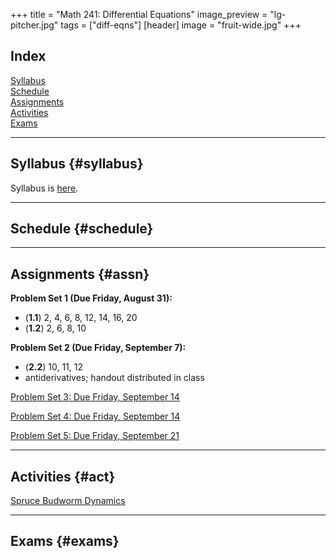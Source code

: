 +++
title = "Math 241: Differential Equations"
image_preview = "lg-pitcher.jpg"
tags = ["diff-eqns"]
[header]
image = "fruit-wide.jpg"
+++

## Index

[Syllabus](#syllabus)  
[Schedule](#schedule)  
[Assignments](#assn)  
[Activities](#act)  
[Exams](#exams)  

---------------------------------------------------------------------

## Syllabus {#syllabus}

Syllabus is [here](/courses/MATH241/syllabus/).  

---------------------------------------------------------------------

## Schedule {#schedule}

---------------------------------------------------------------------

## Assignments {#assn}

**Problem Set 1 (Due Friday, August 31):**

  - (**1.1**) 2, 4, 6, 8, 12, 14, 16, 20  
  - (**1.2**) 2, 6, 8, 10  
  
**Problem Set 2 (Due Friday, September 7):**

  - (**2.2**) 10, 11, 12  
  - antiderivatives; handout distributed in class

[Problem Set 3: Due Friday, September 14](/courses/MATH241/assignments/differential-equations-problem-set-4/)

[Problem Set 4: Due Friday, September 14](/courses/MATH241/assignments/differential-equations-problem-set-5/)

[Problem Set 5: Due Friday, September 21](/courses/MATH241/assignments/differential-equations-problem-set-6/)

---------------------------------------------------------------------

## Activities {#act}

[Spruce Budworm Dynamics](/courses/MATH241/activities/spruce-budworm-dynamics/)


-------------------------------------------

## Exams {#exams}
